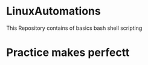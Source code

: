 # LinuxAutomations
This Repository contains of basics bash shell scripting 
# Practice makes perfectt
